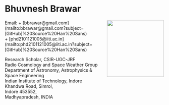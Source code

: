 # Bhuvnesh Brawar
<img align="right" width="180" height="180" src="https://user-images.githubusercontent.com/90771976/192949365-df66d0c8-1cf4-4a6a-bfbf-1f9d0fc748dd.png">
Email:  
+ [bbrawar@gmail.com](mailto:bbrawar@gmail.com?subject=[GitHub]%20Source%20Han%20Sans) <br />
+ [phd2101121005@iiti.ac.in](mailto:phd2101121005@iiti.ac.in?subject=[GitHub]%20Source%20Han%20Sans)


Research Scholar, CSIR-UGC-JRF <br />
Radio Cosmology and Space Weather Group <br /> 
Department of Astronomy, Astrophysics & Space Engineering <br />
Indian Institute of Technology, Indore <br />
Khandwa Road, Simrol, <br />
Indore 453552, <br />
Madhyapradesh, INDIA <br />

